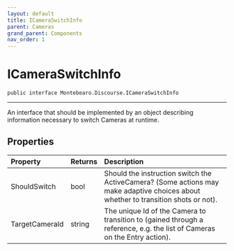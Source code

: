 ```yaml
---
layout: default
title: ICameraSwitchInfo
parent: Cameras
grand_parent: Components
nav_order: 1
---
```


# ICameraSwitchInfo



```
public interface Montebearo.Discourse.ICameraSwitchInfo
```

---

An interface that should be implemented by an object describing information necessary to switch Cameras at runtime.

## Properties

| Property | Returns | Description |
|:--|:--|:--|
| ShouldSwitch | bool | Should the instruction switch the ActiveCamera? (Some actions may make adaptive choices about whether to transition shots or not). |
| TargetCameraId | string | The unique Id of the Camera to transition to (gained through a reference, e.g. the list of Cameras on the Entry action). |
